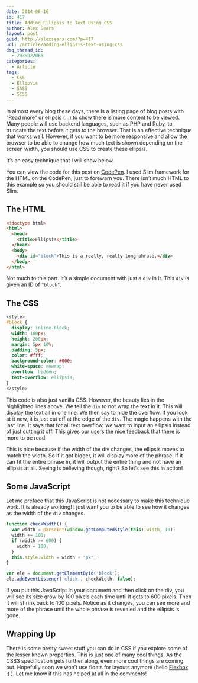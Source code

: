 ```yaml
---
date: 2014-08-16
id: 417
title: Adding Ellipsis to Text Using CSS
author: Alex Sears
layout: post
guid: http://alexsears.com/?p=417
url: /article/adding-ellipsis-text-using-css
dsq_thread_id:
  - 2935022068
categories:
  - Article
tags:
  - CSS
  - Ellipsis
  - SASS
  - SCSS
---
```

In almost every blog these days, there is a listing page of blog posts with &#8220;Read more&#8221; or ellipsis (&#8230;) to show there is more content to be viewed. Many people will use backend languages, such as PHP and Ruby, to truncate the text before it gets to the browser. That is an effective technique that works well. However, if you want to be more responsive and allow the browser to be able to change how much text is shown depending on the screen width, you should use CSS to create these ellipsis.

<!--more-->

It&#8217;s an easy technique that I will show below.

You can view the code for this post on [CodePen][1]. I used Slim framework for the HTML on the CodePen, just to forewarn you. There isn&#8217;t much HTML to this example so you should still be able to read it if you have never used Slim.

## The HTML

```html
<!doctype html>
<html>
  <head>
    <title>Ellipsis</title>
  </head>
  <body>
    <div id="block">This is a really, really long phrase.</div>
  </body>
</html>
```

Not much to this part. It&#8217;s a simple document with just a `div` in it. This `div` is given an ID of `"block"`.

## The CSS

```css
<style>
#block {
  display: inline-block;
  width: 100px;
  height: 200px;
  margin: 5px 10%;
  padding: 5px;
  color: #fff;
  background-color: #000;
  white-space: nowrap;
  overflow: hidden;
  text-overflow: ellipsis;
}
</style>
```

This code is also just vanilla CSS. However, the beauty lies in the highlighted lines above. We tell the `div` to not wrap the text in it. This will display the text all in one line. We then say to hide the overflow. If you look at it now, it is just cut off at the edge of the `div`. The magic happens with the last line. It says that for all text overflow, we want to input an ellipsis instead of just cutting it off. This gives our users the nice feedback that there is more to be read.

This is nice because if the width of the div changes, the ellipsis moves to match the width. So if it got bigger, it will display more of the phrase. If it can fit the entire phrase in, it will output the entire thing and not have an ellipsis at all. Seeing is believing though, right? So let&#8217;s see this in action!

## Some JavaScript

Let me preface that this JavaScript is not necessary to make this technique work. It is already working! I just want you to be able to see how it changes as the width of the `div` changes.

```javascript
function checkWidth() {
  var width = parseInt(window.getComputedStyle(this).width, 10);
  width += 100;
  if (width >= 600) {
    width = 100;
  }
  this.style.width = width + "px";
}

var ele = document.getElementById('block');
ele.addEventListener('click', checkWidth, false);
```

If you put this JavaScript in your document and then click on the div, you will see its size grow by 100 pixels each time until it gets to 600 pixels. Then it will shrink back to 100 pixels. Notice as it changes, you can see more and more of the phrase until the whole phrase is revealed and the ellipsis is gone.

## Wrapping Up

There is some pretty sweet stuff you can do in CSS if you explore some of the lesser known properties. This is just one of many cool things. As the CSS3 specification gets further along, even more cool things are coming out. Hopefully soon we won&#8217;t use floats for layouts anymore (hello [Flexbox][2] :) ). Let me know if this has helped at all in the comments!

 [1]: http://codepen.io/searsaw/pen/yAsih
 [2]: http://css-tricks.com/snippets/css/a-guide-to-flexbox/